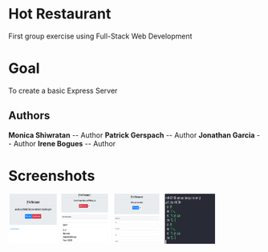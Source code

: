 # Hot Restaurant
First group exercise using Full-Stack Web Development
# Goal
To create a basic Express Server

## Authors
**Monica Shiwratan** -- Author
**Patrick Gerspach** -- Author
**Jonathan Garcia** -- Author
**Irene Bogues** -- Author


# Screenshots
<img src ="images/01.png" width="100" height="100">
<img src ="images/02.png" width="100" height="100">
<img src ="images/03.png" width="100" height="100">
<img src ="images/04.png" width="100" height="100">
